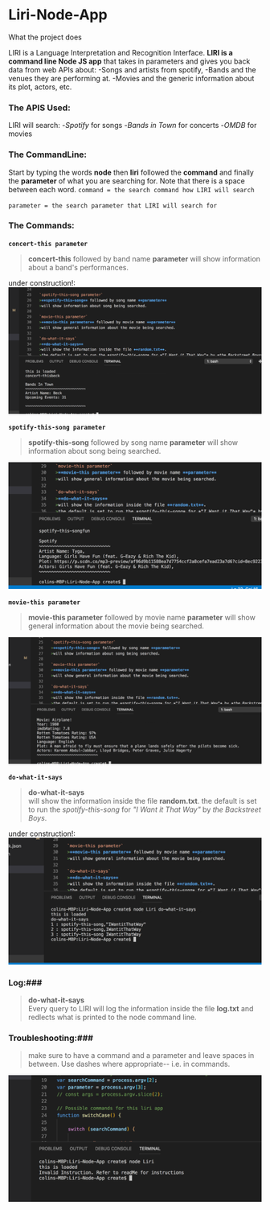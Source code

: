 # Liri-Node-App #
What the project does

LIRI is a Language Interpretation and Recognition Interface. **LIRI is a command line Node JS app** that takes in parameters and gives you back data from web APIs about:
    -Songs and artists from spotify,
    -Bands and the venues they are performing at.
    -Movies and the generic information about its plot, actors, etc. 

### The APIS Used: ###
LIRI will search: 
-*Spotify* for songs 
-*Bands in Town* for concerts
-*OMDB* for movies

### The CommandLine: ###
Start by typing the words **node** then **liri** followed the **command** and finally the **parameter** of what you are searching for. Note that there is a space between each word.
`command = the search command how LIRI will search`

`parameter = the search parameter that LIRI will search for`

### The Commands: ###

**`concert-this parameter`**
>**concert-this** followed by band name **parameter** 
>will show information about a band's performances.

under construction!:
![concert-this command](/assets/Screen-Shot-2.png "command line concert-this and result")

**`spotify-this-song parameter`**
>**spotify-this-song** followed by song name **parameter** 
>will show information about song being searched.

![spotify-this-song command](/assets/Screen-Shot-3.png "command line spotify-this-song and result")

**`movie-this parameter`**
>**movie-this parameter** followed by movie name **parameter** 
>will show general information about the movie being searched.

![movie-this command](/assets/Screen-Shot-4.png "command line movie-this and result")

**`do-what-it-says`**
>**do-what-it-says**  
>will show the information inside the file **random.txt**.
>the default is set to run the *spotify-this-song* for *"I Want it That Way"* by *the Backstreet Boys*.

under construction!:
![do-what-it-says command](/assets/Screen-Shot-5.png "command do-what-it-says and result")

### Log:###
>**do-what-it-says**  
>Every query to LIRI will log the information inside the file **log.txt** and redlects what is printed to the node command line.

### Troubleshooting:###
>make sure to have a command and a parameter and leave spaces in between. Use dashes where appropriate--
i.e. in commands. 

![invalid command](/assets/Screen-Shot-1.png "invalid command, no command or parameter")






